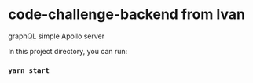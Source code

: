 # code-challenge-backend from Ivan

graphQL simple Apollo server

In this project directory, you can run:

### `yarn start`
